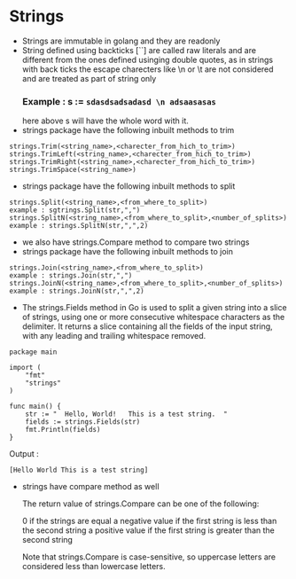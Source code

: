 # Strings
- Strings are immutable in golang and they are readonly
- String defined using backticks [``] are called raw literals and are different from the ones defined usinging double quotes, as in strings with back ticks the escape charecters like \n or \t are not considered and are treated as part of string only
    ### Example : s := `sdasdsadsadasd \n adsaasasas`
    here above s will have the whole word with it.
- strings package have the following inbuilt methods to trim
```
strings.Trim(<string_name>,<charecter_from_hich_to_trim>)
strings.TrimLeft(<string_name>,<charecter_from_hich_to_trim>)
strings.TrimRight(<string_name>,<charecter_from_hich_to_trim>)
strings.TrimSpace(<string_name>)
```
- strings package have the following inbuilt methods to split
```
strings.Split(<string_name>,<from_where_to_split>)
example : sgtrings.Split(str,",")
strings.SplitN(<string_name>,<from_where_to_split>,<number_of_splits>)
example : strings.SplitN(str,",",2)
```
- we also have strings.Compare method to compare two strings
- strings package have the following inbuilt methods to join
```
strings.Join(<string_name>,<from_where_to_split>)
example : strings.Join(str,",")
strings.JoinN(<string_name>,<from_where_to_split>,<number_of_splits>)
example : strings.JoinN(str,",",2)
```
- The strings.Fields method in Go is used to split a given string into a slice of strings, using one or more consecutive whitespace characters as the delimiter. It returns a slice containing all the fields of the input string, with any leading and trailing whitespace removed.
```
package main

import (
	"fmt"
	"strings"
)

func main() {
	str := "  Hello, World!   This is a test string.  "
	fields := strings.Fields(str)
	fmt.Println(fields)
}
```
Output : 
```
[Hello World This is a test string]
```
- strings have compare method as well

    The return value of strings.Compare can be one of the following:

    0 if the strings are equal
    a negative value if the first string is less than the second string
    a positive value if the first string is greater than the second string

    Note that strings.Compare is case-sensitive, so uppercase letters are considered less than lowercase letters.